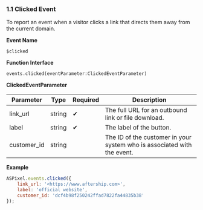 ### 1.1 Clicked Event

To report an event when a visitor clicks a link that directs them away from the current domain.

**Event Name**

`$clicked`

**Function Interface**

`events.clicked(eventParameter:ClickedEventParameter)`

**ClickedEventParameter**

| Parameter   | Type   | Required | Description                                              |
|-------------|--------|----------|----------------------------------------------------------|
| link_url    | string | ✔        | The full URL for an outbound link or file download.      |
| label       | string | ✔        | The label of the button.                                 |
| customer_id | string |          | The ID of the customer in your system who is associated with the event. |

**Example**
```javascript
ASPixel.events.clicked({
	link_url: '<https://www.aftership.com>',
	label: 'official website',
	customer_id: 'dcf4b98f250242ffad7822fa44835b38'
});
```

